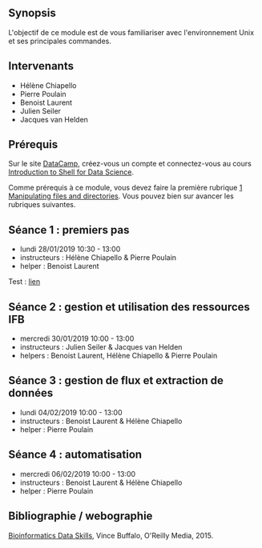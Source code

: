 ## Synopsis

L'objectif de ce module est de vous familiariser avec l'environnement Unix et ses principales commandes.


## Intervenants

- Hélène Chiapello
- Pierre Poulain
- Benoist Laurent
- Julien Seiler
- Jacques van Helden


## Prérequis

Sur le site [DataCamp](https://www.datacamp.com/), créez-vous un compte et connectez-vous au cours [Introduction to Shell for Data Science](https://www.datacamp.com/courses/introduction-to-shell-for-data-science).

Comme prérequis à ce module, vous devez faire la première rubrique [1 Manipulating files and directories](https://campus.datacamp.com/courses/introduction-to-shell-for-data-science/manipulating-files-and-directories?ex=1). Vous pouvez bien sur avancer les rubriques suivantes.


## Séance 1 : premiers pas 

- lundi 28/01/2019 10:30 - 13:00
- instructeurs : Hélène Chiapello & Pierre Poulain
- helper : Benoist Laurent

Test : [lien](seance1/README.md)


## Séance 2 : gestion et utilisation des ressources IFB

- mercredi 30/01/2019 10:00 - 13:00
- instructeurs : Julien Seiler & Jacques van Helden
- helpers : Benoist Laurent, Hélène Chiapello & Pierre Poulain



## Séance 3 : gestion de flux et extraction de données

- lundi 04/02/2019 10:00 - 13:00
- instructeurs : Benoist Laurent & Hélène Chiapello
- helper : Pierre Poulain


## Séance 4 : automatisation

- mercredi 06/02/2019 10:00 - 13:00
- instructeurs : Benoist Laurent & Hélène Chiapello
- helper : Pierre Poulain


## Bibliographie / webographie

[Bioinformatics Data Skills](http://shop.oreilly.com/product/0636920030157.do), Vince Buffalo, O'Reilly Media, 2015.

